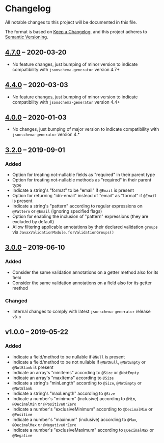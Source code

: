 # Changelog
All notable changes to this project will be documented in this file.

The format is based on [Keep a Changelog](https://keepachangelog.com/en/1.0.0/),
and this project adheres to [Semantic Versioning](https://semver.org/spec/v2.0.0.html).

## [4.7.0] – 2020-03-20
- No feature changes, just bumping of minor version to indicate compatibility with `jsonschema-generator` version 4.7+

## [4.4.0] – 2020-03-03
- No feature changes, just bumping of minor version to indicate compatibility with `jsonschema-generator` version 4.4+

## [4.0.0] – 2020-01-03
- No changes, just bumping of major version to indicate compatibility with `jsonschema-generator` version 4.*

## [3.2.0] – 2019-09-01
### Added
- Option for treating not-nullable fields as "required" in their parent type
- Option for treating not-nullable methods as "required" in their parent type
- Indicate a string's "format" to be "email" if `@Email` is present
- Option for returning "idn-email" instead of "email" as "format" if `@Email` is present
- Indicate a string's "pattern" according to regular expressions on `@Pattern` or `@Email` (ignoring specified flags)
- Option for enabling the inclusion of "pattern" expressions (they are excluded by default)
- Allow filtering applicable annotations by their declared validation `groups` via `JavaxValidationModule.forValidationGroups()`

## [3.0.0] – 2019-06-10
### Added
- Consider the same validation annotations on a getter method also for its field
- Consider the same validation annotations on a field also for its getter method

### Changed
- Internal changes to comply with latest `jsonschema-generator` release `v3.x`

## v1.0.0 – 2019-05-22
### Added
- Indicate a field/method to be nullable if `@Null` is present
- Indicate a field/method to be not nullable if `@NotNull`, `@NotEmpty` or `@NotBlank` is present
- Indicate an array's "minItems" according to `@Size` or `@NotEmpty`
- Indicate an array's "maxItems" according to `@Size`
- Indicate a string's "minLength" according to `@Size`, `@NotEmpty` or `@NotBlank`
- Indicate a string's "maxLength" according to `@Size`
- Indicate a number's "minimum" (inclusive) according to `@Min`, `@DecimalMin` or `@PositiveOrZero`
- Indicate a number's "exclusiveMinimum" according to `@DecimalMin` or `@Positive`
- Indicate a number's "maximum" (inclusive) according to `@Max`, `@DecimalMax` or `@NegativeOrZero`
- Indicate a number's "exclusiveMaximum" according to `@DecimalMax` or `@Negative`

[4.7.0]: https://github.com/victools/jsonschema-module-javax-validation/compare/v4.4.0...v4.7.0
[4.4.0]: https://github.com/victools/jsonschema-module-javax-validation/compare/v4.0.0...v4.4.0
[4.0.0]: https://github.com/victools/jsonschema-module-javax-validation/compare/v3.2.0...v4.0.0
[3.2.0]: https://github.com/victools/jsonschema-module-javax-validation/compare/v3.0.0...v3.2.0
[3.0.0]: https://github.com/victools/jsonschema-module-javax-validation/compare/v1.0.0...v3.0.0
[1.0.0]: https://github.com/victools/jsonschema-module-javax-validation/releases/tag/v1.0.0
